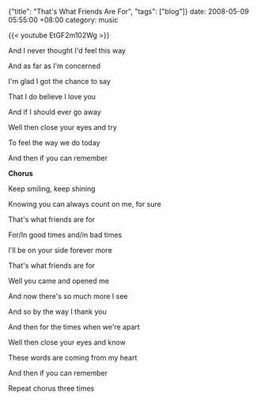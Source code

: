 {"title": "That's What Friends Are For", "tags": ["blog"]}
date: 2008-05-09 05:55:00 +08:00
category: music

{{< youtube EtGF2m102Wg >}}

And I never thought I'd feel this way

And as far as I'm concerned

I'm glad I got the chance to say

That I do believe I love you

And if I should ever go away

Well then close your eyes and try

To feel the way we do today

And then if you can remember

**Chorus**

Keep smiling, keep shining

Knowing you can always count on me, for sure

That's what friends are for

For/In good times and/in bad times

I'll be on your side forever more

That's what friends are for

Well you came and opened me

And now there's so much more I see

And so by the way I thank you

And then for the times when we're apart

Well then close your eyes and know

These words are coming from my heart

And then if you can remember

Repeat chorus three times
